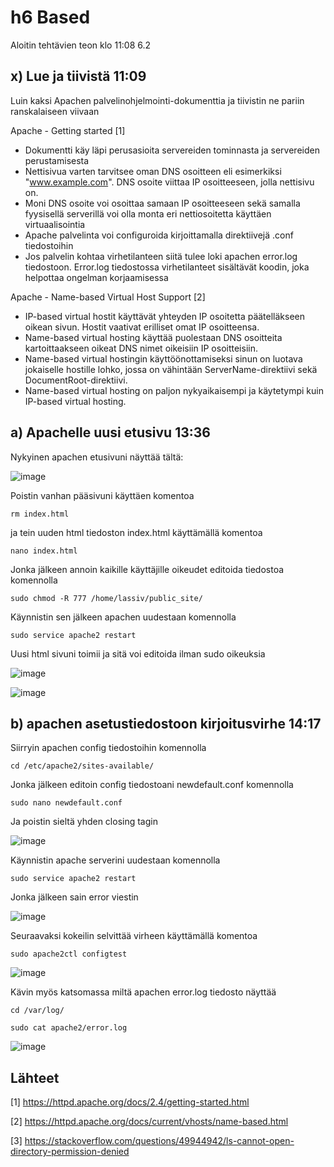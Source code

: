 # h6 Based

Aloitin tehtävien teon klo 11:08 6.2

## x) Lue ja tiivistä 11:09
Luin kaksi Apachen palvelinohjelmointi-dokumenttia ja tiivistin ne pariin ranskalaiseen viivaan

Apache - Getting started [1]

- Dokumentti käy läpi perusasioita servereiden tominnasta ja servereiden perustamisesta
- Nettisivua varten tarvitsee oman DNS osoitteen eli esimerkiksi "www.example.com". DNS osoite viittaa IP osoitteeseen, jolla nettisivu on.
- Moni DNS osoite voi osoittaa samaan IP osoitteeseen sekä samalla fyysisellä serverillä voi olla monta eri nettiosoitetta käyttäen virtuaalisointia
- Apache palvelinta voi configuroida kirjoittamalla direktiivejä .conf tiedostoihin
- Jos palvelin kohtaa virhetilanteen siitä tulee loki apachen error.log tiedostoon. Error.log tiedostossa virhetilanteet sisältävät koodin, joka helpottaa ongelman korjaamisessa

Apache - Name-based Virtual Host Support [2]

- IP-based virtual hostit käyttävät yhteyden IP osoitetta päätelläkseen oikean sivun. Hostit vaativat erilliset omat IP osoitteensa.
- Name-based virtual hosting käyttää puolestaan DNS osoitteita kartoittaakseen oikeat DNS nimet oikeisiin IP osoitteisiin.
- Name-based virtual hostingin käyttöönottamiseksi sinun on luotava jokaiselle hostille lohko, jossa on vähintään ServerName-direktiivi sekä DocumentRoot-direktiivi. 
- Name-based virtual hosting on paljon nykyaikaisempi ja käytetympi kuin IP-based virtual hosting.

## a) Apachelle uusi etusivu 13:36

Nykyinen apachen etusivuni näyttää tältä:

![image](https://user-images.githubusercontent.com/112076377/216962014-4bdd7ae7-0852-4871-a3e9-1e832f976d22.png)

Poistin vanhan pääsivuni käyttäen komentoa

    rm index.html

ja tein uuden html tiedoston index.html käyttämällä komentoa 

    nano index.html
    
Jonka jälkeen annoin kaikille käyttäjille oikeudet editoida tiedostoa komennolla

    sudo chmod -R 777 /home/lassiv/public_site/

Käynnistin sen jälkeen apachen uudestaan komennolla

    sudo service apache2 restart

Uusi html sivuni toimii ja sitä voi editoida ilman sudo oikeuksia

![image](https://user-images.githubusercontent.com/112076377/216968104-59ce6ed6-21ed-448b-bf94-f918d3d4bcf8.png)

![image](https://user-images.githubusercontent.com/112076377/216968597-d748c475-9c2b-40df-b66e-ec8575e08a26.png)


## b) apachen asetustiedostoon kirjoitusvirhe 14:17

Siirryin apachen config tiedostoihin komennolla 

    cd /etc/apache2/sites-available/

Jonka jälkeen editoin config tiedostoani newdefault.conf komennolla

    sudo nano newdefault.conf 

Ja poistin sieltä yhden closing tagin

![image](https://user-images.githubusercontent.com/112076377/216969609-bec74a6b-2e62-47ce-a014-23abd9f6092d.png)

Käynnistin apache serverini uudestaan komennolla 

    sudo service apache2 restart
    
Jonka jälkeen sain error viestin

![image](https://user-images.githubusercontent.com/112076377/216969999-d4577fff-4ded-42f9-9753-4a29665d4258.png)

Seuraavaksi kokeilin selvittää virheen käyttämällä komentoa

    sudo apache2ctl configtest
    
![image](https://user-images.githubusercontent.com/112076377/216971023-26f9547e-0d6d-4815-af8e-d4e79feb55a4.png)

Kävin myös katsomassa miltä apachen error.log tiedosto näyttää

    cd /var/log/
    
    sudo cat apache2/error.log

![image](https://user-images.githubusercontent.com/112076377/216971714-2d80ad62-a6dd-44cd-95e4-2d2bc1c95775.png)

## Lähteet
[1] https://httpd.apache.org/docs/2.4/getting-started.html

[2] https://httpd.apache.org/docs/current/vhosts/name-based.html

[3] https://stackoverflow.com/questions/49944942/ls-cannot-open-directory-permission-denied
